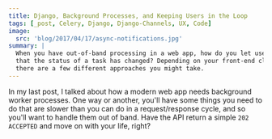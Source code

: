 ```yaml
---
title: Django, Background Processes, and Keeping Users in the Loop
tags: [_post, Celery, Django, Django-Channels, UX, Code]
image:
  src: 'blog/2017/04/17/async-notifications.jpg'
summary: |
  When you have out-of-band processing in a web app, how do you let users know
  that the status of a task has changed? Depending on your front-end client,
  there are a few different approaches you might take.
---
```


In my last post, I talked about how a modern web app needs background worker
processes. One way or another, you'll have some things you need to do that are
slower than you can do in a request/response cycle, and so you'll want to
handle them out of band. Have the API return a simple ``202 ACCEPTED`` and move
on with your life, right?

